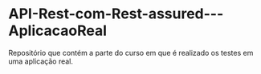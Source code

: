 # API-Rest-com-Rest-assured---AplicacaoReal
Repositório que contém a parte do curso em que é realizado os testes em uma aplicação real.
